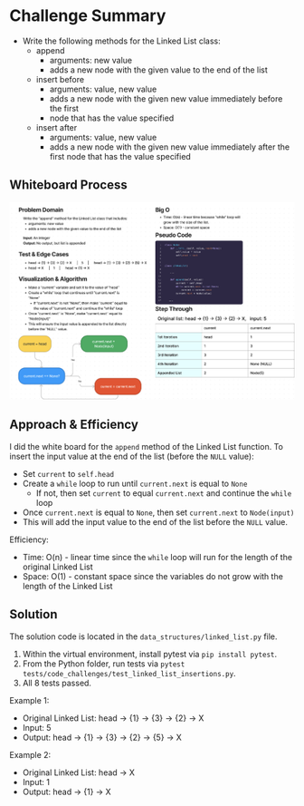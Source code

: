 # Challenge Summary

* Write the following methods for the Linked List class:
  * append
    * arguments: new value
    * adds a new node with the given value to the end of the list
  * insert before
    * arguments: value, new value
    * adds a new node with the given new value immediately before the first
    * node that has the value specified
  * insert after
    * arguments: value, new value
    * adds a new node with the given new value immediately after the first node that has the value specified

## Whiteboard Process

![White Board CC06](linked_list_insertions.png)

## Approach & Efficiency

I did the white board for the `append` method of the Linked List function. To insert the input value at the end of the list (before the `NULL` value):
* Set `current` to `self.head`
* Create a `while` loop to run until `current.next` is equal to `None`
  * If not, then set `current` to equal `current.next` and continue the `while` loop
* Once `current.next` is equal to `None`, then set `current.next` to `Node(input)`
* This will add the input value to the end of the list before the `NULL` value.

Efficiency:
* Time: O(n) - linear time since the `while` loop will run for the length of the original Linked List
* Space: O(1) - constant space since the variables do not grow with the length of the Linked List

## Solution

The solution code is located in the `data_structures/linked_list.py` file.

1. Within the virtual environment, install pytest via `pip install pytest`.
2. From the Python folder, run tests via `pytest tests/code_challenges/test_linked_list_insertions.py`.
3. All 8 tests passed.

Example 1:
* Original Linked List: head -> {1} -> {3} -> {2} -> X
* Input: 5
* Output: head -> {1} -> {3} -> {2} -> {5} -> X

Example 2:
* Original Linked List: head -> X
* Input: 1
* Output: head -> {1} -> X
